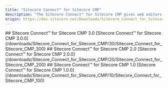 ```yaml
---
title: "Sitecore Connect™ for Sitecore CMP"
description: "The Sitecore Connect™ for Sitecore CMP gives web editors, content/digital marketers the ability to work with content created in Sitecore Content Hub. Content is automatically created and updated when changes are made in Sitecore Content Hub."
origin: https://dev.sitecore.net/Downloads/Sitecore_Connect_for_Sitecore_CMP.aspx
---
```


<Card variant='outlineRaised' px={0} mb={8}>
<CardHeader>
## Sitecore Connect™ for Sitecore CMP 3.0
</CardHeader>
<CardBody>
[Sitecore Connect™ for Sitecore CMP 3.0.0](/downloads/Sitecore_Connect_for_Sitecore_CMP/30/Sitecore_Connect_for_Sitecore_CMP_300)
</CardBody>          
</Card>

<Card variant='outlineRaised' px={0} mb={8}>
<CardHeader>
## Sitecore Connect™ for Sitecore CMP 2.0
</CardHeader>
<CardBody>
[Sitecore Connect™ for Sitecore CMP 2.0.0](/downloads/Sitecore_Connect_for_Sitecore_CMP/20/Sitecore_Connect_for_Sitecore_CMP_200)
</CardBody>          
</Card>

<Card variant='outlineRaised' px={0} mb={8}>
<CardHeader>
## Sitecore Connect™ for Sitecore CMP 1.0
</CardHeader>
<CardBody>
[Sitecore Connect™ for Sitecore CMP 1.0.0](/downloads/Sitecore_Connect_for_Sitecore_CMP/10/Sitecore_Connect_for_Sitecore_CMP_100)
</CardBody>          
</Card>